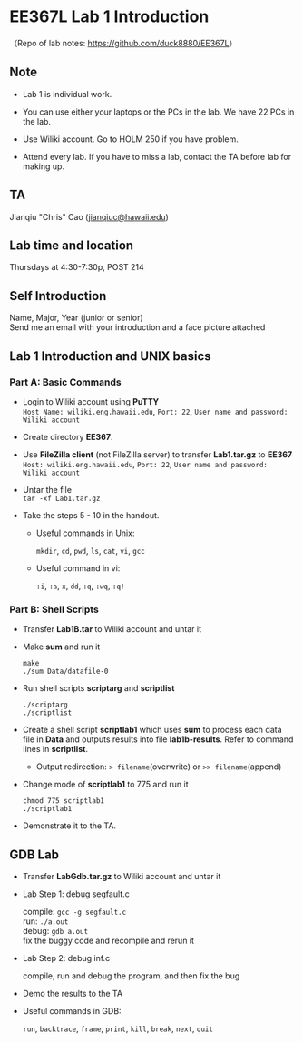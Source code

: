 # EE367L Lab 1 Introduction

（Repo of lab notes: <https://github.com/duck8880/EE367L>）

## Note

  - Lab 1 is individual work.

  - You can use either your laptops or the PCs in the lab. We have 22 PCs in the lab.

  - Use Wiliki account. Go to HOLM 250 if you have problem.

  - Attend every lab. If you have to miss a lab, contact the TA before lab for making up.



## TA

  Jianqiu "Chris" Cao (jianqiuc@hawaii.edu)
## Lab time and location
  Thursdays at 4:30-7:30p, POST 214
## Self Introduction
  Name, Major, Year (junior or senior)  
  Send me an email with your introduction and a face picture attached


## Lab 1 Introduction and UNIX basics
### Part A: Basic Commands

- Login to Wiliki account using **PuTTY**  
  `Host Name: wiliki.eng.hawaii.edu`, `Port: 22`, `User name and password: Wiliki account`

- Create directory **EE367**. 

- Use **FileZilla client** (not FileZilla server) to transfer **Lab1.tar.gz** to **EE367**  
  `Host: wiliki.eng.hawaii.edu`, `Port: 22`, `User name and password: Wiliki account`

- Untar the file  
  `tar -xf Lab1.tar.gz`

- Take the steps 5 - 10 in the handout. 

  - Useful commands in Unix:

    `mkdir`, `cd`, `pwd`, `ls`, `cat`, `vi`, `gcc`

  - Useful command in vi:

    `:i`, `:a`, `x`, `dd`, `:q`, `:wq`, `:q!`




### Part B: Shell Scripts

- Transfer **Lab1B.tar** to Wiliki account and untar it

- Make **sum** and run it

  `make`  
  `./sum Data/datafile-0`

- Run shell scripts **scriptarg** and **scriptlist**

  `./scriptarg`  
  `./scriptlist`

- Create a shell script **scriptlab1** which uses **sum** to process each data file in **Data** and outputs results into file **lab1b-results**. Refer to command lines in **scriptlist**.

  - Output redirection: `> filename`(overwrite) or `>> filename`(append)

- Change mode of  **scriptlab1** to 775 and run it

  `chmod 775 scriptlab1`  
  `./scriptlab1`

- Demonstrate it to the TA. 


## GDB Lab
- Transfer **LabGdb.tar.gz** to Wiliki account and untar it

- Lab Step 1: debug segfault.c

  compile: `gcc -g segfault.c`  
  run: `./a.out`  
  debug: `gdb a.out`  
  fix the buggy code and recompile and rerun it

- Lab Step 2: debug inf.c

  compile, run and debug the program, and then fix the bug

- Demo the results to the TA

- Useful commands in GDB:

  `run`, `backtrace`, `frame`, `print`, `kill`, `break`, `next`, `quit`




